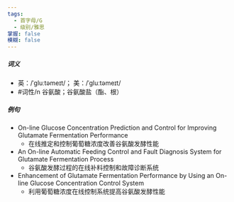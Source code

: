 ```yaml
---
tags:
  - 首字母/G
  - 级别/雅思
掌握: false
模糊: false
---
```

##### 词义
- 英：/ˈɡluːtəmeɪt/； 美：/ˈɡluːtəmeɪt/
- #词性/n  谷氨酸；谷氨酸盐（酯、根）
##### 例句
- On-line Glucose Concentration Prediction and Control for Improving Glutamate Fermentation Performance
	- 在线推定和控制葡萄糖浓度改善谷氨酸发酵性能
- An On-line Automatic Feeding Control and Fault Diagnosis System for Glutamate Fermentation Process
	- 谷氨酸发酵过程的在线补料控制和故障诊断系统
- Enhancement of Glutamate Fermentation Performance by Using an On-line Glucose Concentration Control System
	- 利用葡萄糖浓度在线控制系统提高谷氨酸发酵性能
